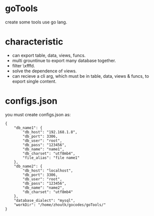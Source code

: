 # goTools
create some tools use go lang.

# characteristic
- can export table, data, views, funcs.
- multi grountinue to export many database together.
- filter \xfffd.
- solve the dependence of views.
- can recieve a cli arg, which must be in table, data, views & funcs, to export single content.

# configs.json
you must create configs.json as:

```
{
    "db_name1": {
        "db_host": "192.168.1.8",
        "db_port": 3306,
        "db_user": "root",
        "db_pass": "123456",
        "db_name": "name1",
        "db_charset": "utf8mb4",
        "file_alias": "file name1"
    },
    "db_name2": {
        "db_host": "localhost",
        "db_port": 3306,
        "db_user": "root",
        "db_pass": "123456",
        "db_name": "name2",
        "db_charset": "utf8mb4"
    },
    "database_dialect": "mysql",
    "workDir": "/home/zhoutk/gocodes/goTools/"
}
```


